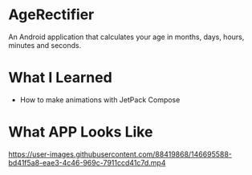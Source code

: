 # AgeRectifier
An Android application that calculates your age in months, days, hours, minutes and seconds.

# What I Learned

* How to make animations with JetPack Compose

# What APP Looks Like
https://user-images.githubusercontent.com/88419868/146695588-bd41f5a8-eae3-4c46-969c-7911ccd41c7d.mp4



